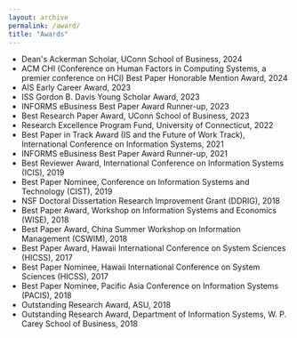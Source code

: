 ```yaml
---
layout: archive
permalink: /award/
title: "Awards"
---
```


-   Dean's Ackerman Scholar, UConn School of Business, 2024
-   ACM CHI (Conference on Human Factors in Computing Systems, a premier conference on HCI) Best Paper Honorable Mention Award, 2024
-   AIS Early Career Award, 2023
-   ISS Gordon B. Davis Young Scholar Award, 2023
-   INFORMS eBusiness Best Paper Award Runner-up, 2023
-   Best Research Paper Award, UConn School of Business, 2023
-   Research Excellence Program Fund, University of Connecticut, 2022
-   Best Paper in Track Award (IS and the Future of Work Track), International Conference on Information Systems, 2021
-   INFORMS eBusiness Best Paper Award Runner-up, 2021
-   Best Reviewer Award, International Conference on Information Systems (ICIS), 2019
-   Best Paper Nominee, Conference on Information Systems and Technology (CIST), 2019
-   NSF Doctoral Dissertation Research Improvement Grant (DDRIG), 2018
-   Best Paper Award, Workshop on Information Systems and Economics (WISE), 2018
-   Best Paper Award, China Summer Workshop on Information Management (CSWIM), 2018
-   Best Paper Award, Hawaii International Conference on System Sciences (HICSS), 2017
-   Best Paper Nominee, Hawaii International Conference on System Sciences (HICSS), 2017
-   Best Paper Nominee, Pacific Asia Conference on Information Systems (PACIS), 2018
-   Outstanding Research Award, ASU, 2018
-   Outstanding Research Award, Department of Information Systems, W. P. Carey School of Business, 2018
